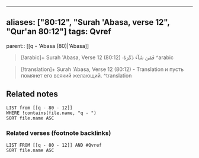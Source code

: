 
---
aliases: ["80:12", "Surah 'Abasa, verse 12", "Qur'an 80:12"]
tags: Qvref
---

parent:: [[q - 'Abasa (80)|'Abasa]]

> [!arabic]+ Surah 'Abasa, Verse 12 (80:12)
> <span class="quran-arabic">فَمَن شَآءَ ذَكَرَهُۥ</span>
^arabic

> [!translation]+ Surah 'Abasa, Verse 12 (80:12) - Translation
> и пусть помянет его всякий желающий.
^translation



## Related notes
```dataview
LIST from [[q - 80 - 12]]
WHERE !contains(file.name, "q - ")
SORT file.name ASC
```

### Related verses (footnote backlinks)
```dataview
LIST FROM [[q - 80 - 12]] AND #Qvref
SORT file.name ASC
```

